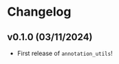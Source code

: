 # Changelog

<!--next-version-placeholder-->

## v0.1.0 (03/11/2024)

- First release of `annotation_utils`!